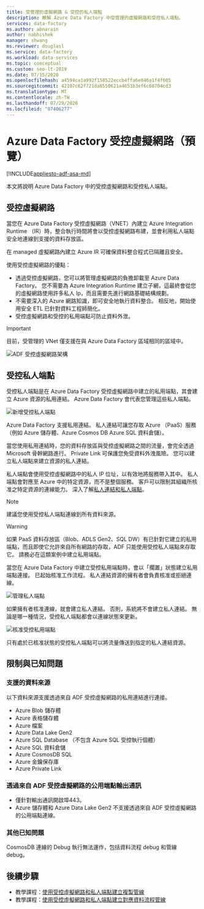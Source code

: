 ```yaml
---
title: 受管理的虛擬網路 & 受控的私人端點
description: 瞭解 Azure Data Factory 中受管理的虛擬網路和受控私人端點。
services: data-factory
ms.author: abnarain
author: nabhishek
manager: shwang
ms.reviewer: douglasl
ms.service: data-factory
ms.workload: data-services
ms.topic: conceptual
ms.custom: seo-lt-2019
ms.date: 07/15/2020
ms.openlocfilehash: a4594ca1a992f158522eccb4ffa6e846a1f4f605
ms.sourcegitcommit: 42107c62f721da8550621a4651b3ef6c68704cd3
ms.translationtype: MT
ms.contentlocale: zh-TW
ms.lasthandoff: 07/29/2020
ms.locfileid: "87406277"
---
```

# <a name="azure-data-factory-managed-virtual-network-preview"></a>Azure Data Factory 受控虛擬網路（預覽）

[!INCLUDE[appliesto-adf-asa-md](includes/appliesto-adf-asa-md.md)]

本文將說明 Azure Data Factory 中的受控虛擬網路和受控私人端點。


## <a name="managed-virtual-network"></a>受控虛擬網路

當您在 Azure Data Factory 受控虛擬網路（VNET）內建立 Azure Integration Runtime （IR）時，整合執行時間將會以受控虛擬網路布建，並會利用私人端點安全地連線到支援的資料存放區。 

在 managed 虛擬網路內建立 Azure IR 可確保資料整合程式已隔離且安全。 

使用受控虛擬網路的優點：

- 透過受控虛擬網路，您可以將管理虛擬網路的負擔卸載至 Azure Data Factory。 您不需要為 Azure Integration Runtime 建立子網，這最終會從您的虛擬網路使用許多私人 Ip，而且需要先進行網路基礎結構規劃。 
- 不需要深入的 Azure 網路知識，即可安全地執行資料整合。 相反地，開始使用安全 ETL 已針對資料工程師簡化。 
- 受控虛擬網路和受控的私用端點可防止資料外泄。 

> [!IMPORTANT]
>目前，受管理的 VNet 僅支援在與 Azure Data Factory 區域相同的區域中。
 

![ADF 受控虛擬網路架構](./media/managed-vnet/managed-vnet-architecture-diagram.png)

## <a name="managed-private-endpoints"></a>受控私人端點

受控私人端點是在 Azure Data Factory 受控虛擬網路中建立的私用端點，其會建立 Azure 資源的私用連結。 Azure Data Factory 會代表您管理這些私人端點。 

![新增受控私人端點](./media/tutorial-copy-data-portal-private/new-managed-private-endpoint.png)

Azure Data Factory 支援私用連結。 私人連結可讓您存取 Azure （PaaS）服務（例如 Azure 儲存體、Azure Cosmos DB Azure SQL 資料倉儲）。

當您使用私用連結時，您的資料存放區與受控虛擬網路之間的流量，會完全透過 Microsoft 骨幹網路進行。 Private Link 可保護您免受資料外洩風險。 您可以建立私人端點來建立資源的私人連結。

私人端點會使用受控虛擬網路中的私人 IP 位址，以有效地將服務帶入其中。 私人端點會對應至 Azure 中的特定資源，而不是整個服務。 客戶可以限制其組織所核准之特定資源的連線能力。 深入了解[私人連結和私人端點](https://docs.microsoft.com/azure/private-link/)。

> [!NOTE]
> 建議您使用受控私人端點連線到所有資料來源。 
 
> [!WARNING]
> 如果 PaaS 資料存放區（Blob、ADLS Gen2、SQL DW）有已針對它建立的私用端點，而且即使它允許來自所有網路的存取，ADF 只能使用受控私人端點來存取它。 請務必在這類案例中建立私用端點。 

當您在 Azure Data Factory 中建立受控私用端點時，會以「擱置」狀態建立私用端點連接。 已起始核准工作流程。 私人連結資源的擁有者會負責核准或拒絕連線。

![管理私人端點](./media/tutorial-copy-data-portal-private/manage-private-endpoint.png)

如果擁有者核准連線，就會建立私人連結。 否則，系統將不會建立私人連結。 無論是哪一種情況，受控私人端點都會以連線狀態來更新。

![核准受控私用端點](./media/tutorial-copy-data-portal-private/approve-private-endpoint.png)

只有處於已核准狀態的受控私人端點可以將流量傳送到指定的私人連結資源。

## <a name="limitations-and-known-issues"></a>限制與已知問題
### <a name="supported-data-sources"></a>支援的資料來源
以下資料來源支援透過來自 ADF 受控虛擬網路的私用連結進行連接。
- Azure Blob 儲存體
- Azure 表格儲存體
- Azure 檔案
- Azure Data Lake Gen2
- Azure SQL Database （不包含 Azure SQL 受控執行個體）
- Azure SQL 資料倉儲
- Azure CosmosDB SQL
- Azure 金鑰保存庫
- Azure Private Link

### <a name="outbound-communications-through-public-endpoint-from-adf-managed-virtual-network"></a>透過來自 ADF 受控虛擬網路的公用端點輸出通訊
- 僅針對輸出通訊開啟埠443。
- Azure 儲存體和 Azure Data Lake Gen2 不支援透過來自 ADF 受控虛擬網路的公用端點連線。

### <a name="other-known-issues"></a>其他已知問題
CosmosDB 連線的 Debug 執行無法運作，包括資料流程 debug 和管線 debug。


## <a name="next-steps"></a>後續步驟

- 教學課程：[使用受控虛擬網路和私人端點建立複製管線](tutorial-copy-data-portal-private.md) 
- 教學課程：[使用受控虛擬網路和私人端點建立對應資料流程管線](tutorial-data-flow-private.md)
